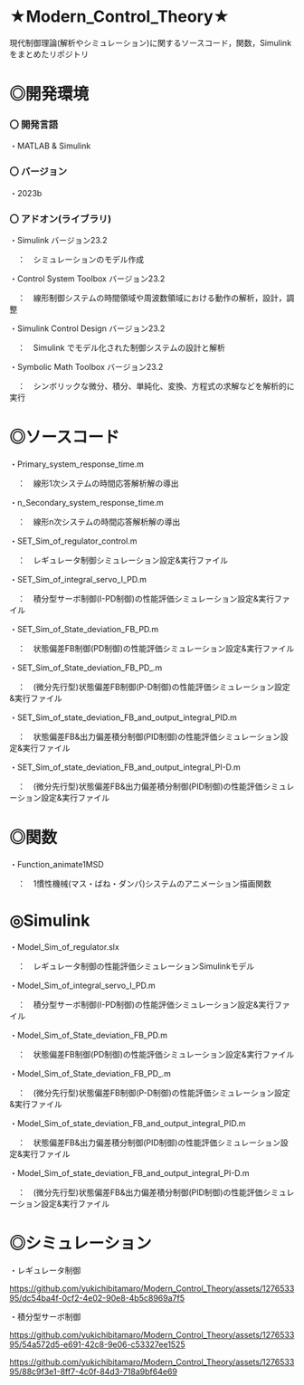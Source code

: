 # ★Modern_Control_Theory★

現代制御理論(解析やシミュレーション)に関するソースコード，関数，Simulinkをまとめたリポジトリ

# ◎開発環境

### 〇 開発言語
 
・MATLAB & Simulink

### 〇 バージョン

・2023b
 
### 〇 アドオン(ライブラリ)

 
・Simulink バージョン23.2

　：　シミュレーションのモデル作成

・Control System Toolbox バージョン23.2 

　：　線形制御システムの時間領域や周波数領域における動作の解析，設計，調整
    
・Simulink Control Design バージョン23.2

　：　Simulink でモデル化された制御システムの設計と解析
    
・Symbolic Math Toolbox バージョン23.2

　：　シンボリックな微分、積分、単純化、変換、方程式の求解などを解析的に実行


# ◎ソースコード

 
 ・Primary_system_response_time.m
 
　：　線形1次システムの時間応答解析解の導出
 
 ・n_Secondary_system_response_time.m
 
　：　線形n次システムの時間応答解析解の導出

 ・SET_Sim_of_regulator_control.m
 
　：　レギュレータ制御シミュレーション設定&実行ファイル

 ・SET_Sim_of_integral_servo_I_PD.m
 
　：　積分型サーボ制御(I-PD制御)の性能評価シミュレーション設定&実行ファイル

 ・SET_Sim_of_State_deviation_FB_PD.m
 
　：　状態偏差FB制御(PD制御)の性能評価シミュレーション設定&実行ファイル

 ・SET_Sim_of_State_deviation_FB_PD_.m
 
　：　(微分先行型)状態偏差FB制御(P-D制御)の性能評価シミュレーション設定&実行ファイル

 ・SET_Sim_of_state_deviation_FB_and_output_integral_PID.m
 
　：　状態偏差FB&出力偏差積分制御(PID制御)の性能評価シミュレーション設定&実行ファイル

 ・SET_Sim_of_state_deviation_FB_and_output_integral_PI-D.m
 
　：　(微分先行型)状態偏差FB&出力偏差積分制御(PID制御)の性能評価シミュレーション設定&実行ファイル

# ◎関数

 
 ・Function_animate1MSD
 
　：　1慣性機械(マス・ばね・ダンパ)システムのアニメーション描画関数

# ◎Simulink

 ・Model_Sim_of_regulator.slx
 
　：　レギュレータ制御の性能評価シミュレーションSimulinkモデル
 
 ・Model_Sim_of_integral_servo_I_PD.m
 
　：　積分型サーボ制御(I-PD制御)の性能評価シミュレーション設定&実行ファイル

 ・Model_Sim_of_State_deviation_FB_PD.m
 
　：　状態偏差FB制御(PD制御)の性能評価シミュレーション設定&実行ファイル

 ・Model_Sim_of_State_deviation_FB_PD_.m
 
　：　(微分先行型)状態偏差FB制御(P-D制御)の性能評価シミュレーション設定&実行ファイル

 ・Model_Sim_of_state_deviation_FB_and_output_integral_PID.m
 
　：　状態偏差FB&出力偏差積分制御(PID制御)の性能評価シミュレーション設定&実行ファイル

 ・Model_Sim_of_state_deviation_FB_and_output_integral_PI-D.m
 
　：　(微分先行型)状態偏差FB&出力偏差積分制御(PID制御)の性能評価シミュレーション設定&実行ファイル
 　 
# ◎シミュレーション

 ・レギュレータ制御

https://github.com/yukichibitamaro/Modern_Control_Theory/assets/127653395/dc54ba4f-0cf2-4e02-90e8-4b5c8969a7f5


 ・積分型サーボ制御

https://github.com/yukichibitamaro/Modern_Control_Theory/assets/127653395/54a572d5-e691-42c8-9e06-c53327ee1525


https://github.com/yukichibitamaro/Modern_Control_Theory/assets/127653395/88c9f3e1-8ff7-4c0f-84d3-718a9bf64e69





